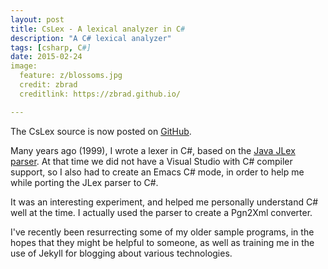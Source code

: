 ```yaml
---
layout: post
title: CsLex - A lexical analyzer in C#
description: "A C# lexical analyzer"
tags: [csharp, C#]
date: 2015-02-24
image:
  feature: z/blossoms.jpg
  credit: zbrad
  creditlink: https://zbrad.github.io/

---
```


The CsLex source is now posted on [GitHub](http://github.com/zbrad/CsLex).

Many years ago (1999), I wrote a lexer in C#, based on the [Java JLex parser](https://www.cs.princeton.edu/~appel/modern/java/JLex/).
At that time we did not have a Visual Studio with C# compiler support,
so I also had to create an Emacs C# mode, in order to help me while porting the JLex parser to C#.

It was an interesting experiment, and helped me personally understand C# well at the time.
I actually used the parser to create a Pgn2Xml converter.

I've recently been resurrecting some of my older sample programs, in the hopes that they might be helpful to someone, as well as
training me in the use of Jekyll for blogging about various technologies.








